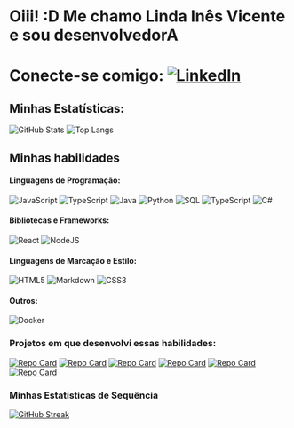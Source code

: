 # Oiii! :D Me chamo Linda Inês Vicente e sou desenvolvedorA

# Conecte-se comigo: [![LinkedIn](https://img.shields.io/badge/LinkedIn-000?style=for-the-badge&logo=linkedin&logoColor=0E76A8)](https://www.linkedin.com/in/lindainesvicente/)

## Minhas Estatísticas: 
![GitHub Stats](https://github-readme-stats.vercel.app/api?username=lindainesv&theme=transparent&bg_color=000&border_color=000&show_icons=true&icon_color=30A3DC&title_color=FE8330&text_color=FFF) ![Top Langs](https://github-readme-stats-git-masterrstaa-rickstaa.vercel.app/api/top-langs/?username=lindainesv&layout=compact&bg_color=000&border_color=000&title_color=FE8330&text_color=FFF)

## Minhas habilidades
#### Linguagens de Programação:
![JavaScript](https://img.shields.io/badge/JavaScript-000?style=for-the-badge&logo=javascript)
![TypeScript](https://img.shields.io/badge/TypeScript-000?style=for-the-badge&logo=typescript)
![Java](https://img.shields.io/badge/java-000.svg?style=for-the-badge&logo=openjdk)
![Python](https://img.shields.io/badge/Python-000?style=for-the-badge&logo=python&logoColor=)
![SQL](https://img.shields.io/badge/MySQL-000?style=for-the-badge&logo=mysql)
![TypeScript](https://img.shields.io/badge/typescript-000.svg?style=for-the-badge&logo=typescript)
![C#](https://img.shields.io/badge/c%23-000.svg?style=for-the-badge&logo=csharp)

#### Bibliotecas e Frameworks:
![React](https://img.shields.io/badge/React-000?style=for-the-badge&logo=react)
![NodeJS](https://img.shields.io/badge/node.js-000?style=for-the-badge&logo=node.js)

#### Linguagens de Marcação e Estilo:
![HTML5](https://img.shields.io/badge/HTML5-000?style=for-the-badge&logo=html5) ![Markdown](https://img.shields.io/badge/Markdown-000?style=for-the-badge&logo=markdown) ![CSS3](https://img.shields.io/badge/CSS3-000?style=for-the-badge&logo=css3&logoColor=264CE4)

#### Outros:
![Docker](https://img.shields.io/badge/docker-000.svg?style=for-the-badge&logo=docker)


### Projetos em que desenvolvi essas habilidades:
[![Repo Card](https://github-readme-stats.vercel.app/api/pin/?username=lindainesv&repo=semana-tech-ia-01-main&bg_color=000&border_color=000&show_icons=true&icon_color=30A3DC&title_color=FE8330&text_color=FFF)]([https://github.com/lindainesv/Casa-de-Cambio-Trybe](https://github.com/lindainesv/semana-tech-ia-01-main)) [![Repo Card](https://github-readme-stats.vercel.app/api/pin/?username=lindainesv&repo=Casa-de-Cambio-Trybe&bg_color=000&border_color=000&show_icons=true&icon_color=30A3DC&title_color=FE8330&text_color=FFF)](https://github.com/lindainesv/Casa-de-Cambio-Trybe) [![Repo Card](https://github-readme-stats.vercel.app/api/pin/?username=lindainesv&repo=jogodaforca&bg_color=000&border_color=000&show_icons=true&icon_color=30A3DC&title_color=FE8330&text_color=FFF)](https://github.com/lindainesv/jogodaforca) [![Repo Card](https://github-readme-stats.vercel.app/api/pin/?username=lindainesv&repo=decodificadordetexto&bg_color=000&border_color=000&show_icons=true&icon_color=30A3DC&title_color=FE8330&text_color=FFF)](https://github.com/lindainesv/decodificadordetexto) [![Repo Card](https://github-readme-stats.vercel.app/api/pin/?username=lindainesv&repo=docker-todo-list&bg_color=000&border_color=000&show_icons=true&icon_color=30A3DC&title_color=FE8330&text_color=FFF)](https://github.com/lindainesv/docker-todo-list)
[![Repo Card](https://github-readme-stats.vercel.app/api/pin/?username=lindainesv&repo=docker-todo-list&bg_color=000&border_color=000&show_icons=true&icon_color=30A3DC&title_color=FE8330&text_color=FFF)](https://github.com/lindainesv/docker-todo-list)

### Minhas Estatísticas de Sequência
[![GitHub Streak](https://streak-stats.demolab.com/?user=lindainesv&theme=sunset-gradient&background=&border=000&dates=000)](https://git.io/streak-stats)
